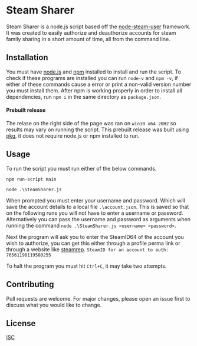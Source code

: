# Steam Sharer
Steam Sharer is a node.js script based off the [node-steam-user](https://github.com/DoctorMcKay/node-steam-user) framework. It was created to easily authorize and deauthorize accounts for steam family sharing in a short amount of time, all from the command line.

## Installation
You must have [node.js](https://nodejs.org/en/) and [npm](https://docs.npmjs.com/downloading-and-installing-node-js-and-npm) installed to install and run the script. 
To check if these programs are installed you can run `node-v` and `npm -v`, if either of these commands cause a error or print a non-valid version number you must install them.
After npm is working properly in order to install all dependencies, run `npm i` in the same directory as `package.json`.
#### Prebuilt release
The relase on the right side of the page was ran on `win10 x64 20H2` so results may vary on running the script. This prebuilt release was built using [pkg](https://www.npmjs.com/package/pkg), it does not require node.js or npm installed to run.
## Usage
To run the script you must run either of the below commands.
```
npm run-script main

node .\SteamSharer.js
```
When prompted you must enter your username and password. Which will save the account details to a local file `.\account.json`. This is saved so that on the following runs you will not have to enter a username or password. Alternatively you can pass the username and password as arguments when running the command `node .\SteamSharer.js <username> <password>`.

Next the program will ask you to enter the SteamID64 of the account you wish to authorize, you can get this either through a profile perma link or through a website like [steamrep](https://steamrep.com/). 
`SteamID for an account to auth: 76561198119580255`

To halt the program you must hit `Ctrl+C`, it may take two attempts.
## Contributing
Pull requests are welcome. For major changes, please open an issue first to discuss what you would like to change.

## License
[ISC](https://choosealicense.com/licenses/isc/)
